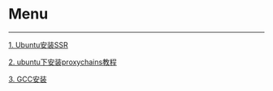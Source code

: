 # Menu
-----
[1. Ubuntu安装SSR](documents/Ubuntu安装SSR.md)

[2. ubuntu下安装proxychains教程](documents/ubuntu下安装proxychains教程.md)

[3. GCC安装](documents/GCC安装.md)
